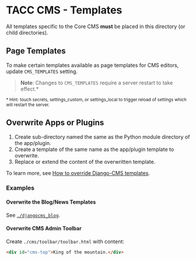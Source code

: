# TACC CMS - Templates

All templates specific to the Core CMS __must__ be placed in this directory (or child directories).

## Page Templates

To make certain templates available as page templates for CMS editors, update `CMS_TEMPLATES` setting.

> __Note__: Changes to `CMS_TEMPLATES` require a server restart to take effect.\*

<sub>\* Hint: touch secrets, settings_custom, or settings_local to trigger reload of settings which will restart the server.</sub>

## Overwrite Apps or Plugins

1. Create sub-directory named the same as the Python module directory of the app/plugin.
2. Create a template of the same name as the app/plugin template to overwrite.
3. Replace or extend the content of the overwritten template.

To learn more, see [How to override Django-CMS templates](https://stackoverflow.com/a/39099777/11817077).

### Examples

#### Overwrite the Blog/News Templates

See [`./djangocms_blog`](./djangocms_blog).

#### Overwrite CMS Admin Toolbar

Create `./cms/toolbar/toolbar.html` with content:

```html
<div id="cms-top">King of the mountain.</div>
```
